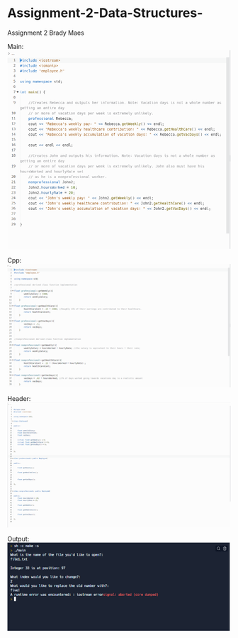 # Assignment-2-Data-Structures-
Assignment 2
Brady Maes

Main:
![](https://github.com/BradyMaes1/Assignment-2-Data-Structures-/blob/main/assignment2part2main.PNG)

Cpp:
![](https://github.com/BradyMaes1/Assignment-2-Data-Structures-/blob/main/assignment2part2cpp.PNG)

Header:
![](https://github.com/BradyMaes1/Assignment-2-Data-Structures-/blob/main/assignment2part2header.PNG)

Output:
![](https://github.com/BradyMaes1/Assignment-2-Data-Structures-/blob/main/assignment2part1output2.PNG)
